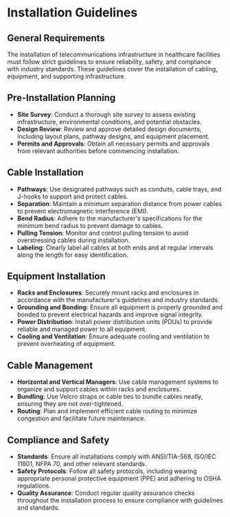 # Installation Guidelines

## General Requirements
The installation of telecommunications infrastructure in healthcare facilities must follow strict guidelines to ensure reliability, safety, and compliance with industry standards. These guidelines cover the installation of cabling, equipment, and supporting infrastructure.

## Pre-Installation Planning
- **Site Survey**: Conduct a thorough site survey to assess existing infrastructure, environmental conditions, and potential obstacles.
- **Design Review**: Review and approve detailed design documents, including layout plans, pathway designs, and equipment placement.
- **Permits and Approvals**: Obtain all necessary permits and approvals from relevant authorities before commencing installation.

## Cable Installation
- **Pathways**: Use designated pathways such as conduits, cable trays, and J-hooks to support and protect cables.
- **Separation**: Maintain a minimum separation distance from power cables to prevent electromagnetic interference (EMI).
- **Bend Radius**: Adhere to the manufacturer's specifications for the minimum bend radius to prevent damage to cables.
- **Pulling Tension**: Monitor and control pulling tension to avoid overstressing cables during installation.
- **Labeling**: Clearly label all cables at both ends and at regular intervals along the length for easy identification.

## Equipment Installation
- **Racks and Enclosures**: Securely mount racks and enclosures in accordance with the manufacturer's guidelines and industry standards.
- **Grounding and Bonding**: Ensure all equipment is properly grounded and bonded to prevent electrical hazards and improve signal integrity.
- **Power Distribution**: Install power distribution units (PDUs) to provide reliable and managed power to all equipment.
- **Cooling and Ventilation**: Ensure adequate cooling and ventilation to prevent overheating of equipment.

## Cable Management
- **Horizontal and Vertical Managers**: Use cable management systems to organize and support cables within racks and enclosures.
- **Bundling**: Use Velcro straps or cable ties to bundle cables neatly, ensuring they are not over-tightened.
- **Routing**: Plan and implement efficient cable routing to minimize congestion and facilitate future maintenance.

## Compliance and Safety
- **Standards**: Ensure all installations comply with ANSI/TIA-568, ISO/IEC 11801, NFPA 70, and other relevant standards.
- **Safety Protocols**: Follow all safety protocols, including wearing appropriate personal protective equipment (PPE) and adhering to OSHA regulations.
- **Quality Assurance**: Conduct regular quality assurance checks throughout the installation process to ensure compliance with guidelines and standards.
